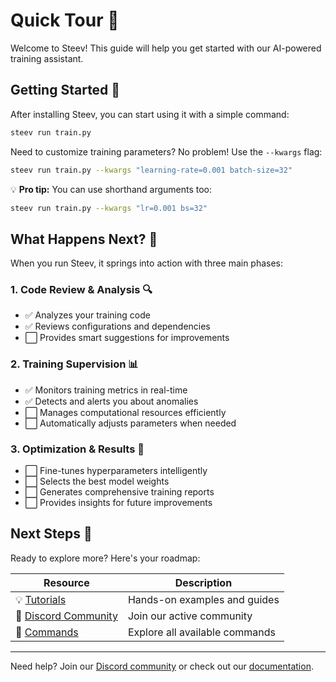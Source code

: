 # Quick Tour 🚀

Welcome to Steev! This guide will help you get started with our AI-powered training assistant.

## Getting Started 🎯

After installing Steev, you can start using it with a simple command:

```bash
steev run train.py
```

Need to customize training parameters? No problem! Use the `--kwargs` flag:

```bash
steev run train.py --kwargs "learning-rate=0.001 batch-size=32"
```

💡 **Pro tip:** You can use shorthand arguments too:
```bash
steev run train.py --kwargs "lr=0.001 bs=32"
```

## What Happens Next? 🔄

When you run Steev, it springs into action with three main phases:

### 1. Code Review & Analysis 🔍
- ✅ Analyzes your training code
- ✅ Reviews configurations and dependencies
- ⬜️ Provides smart suggestions for improvements

### 2. Training Supervision 📊
- ✅ Monitors training metrics in real-time
- ✅ Detects and alerts you about anomalies
- ⬜️ Manages computational resources efficiently
- ⬜️ Automatically adjusts parameters when needed

### 3. Optimization & Results 🎯
- ⬜️ Fine-tunes hyperparameters intelligently
- ⬜️ Selects the best model weights
- ⬜️ Generates comprehensive training reports
- ⬜️ Provides insights for future improvements

## Next Steps 🌟

Ready to explore more? Here's your roadmap:

| Resource | Description |
|----------|-------------|
| 💡 [Tutorials](tutorials/overview.md) | Hands-on examples and guides |
| 👥 [Discord Community](https://discord.gg/UxMXBHUWcr) | Join our active community |
| 🔧 [Commands](command/auth.md) | Explore all available commands |

---

Need help? Join our [Discord community](https://discord.gg/UxMXBHUWcr) or check out our [documentation](https://docs.steev.ai).

